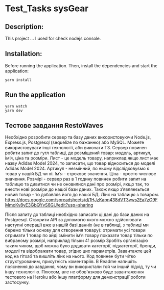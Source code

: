 # Test_Tasks sysGear

## Description:

This project ...
I used for check nodejs console.

## Installation:

Before running the application. Then, install the dependencies and start the application:

```
yarn install
```

## Run the application

```
yarn watch
yarn dev

```

## Тестове завдання RestoWaves

Необхідно розробити сервер та базу даних використовуючи Node.js, Express.js, Postgresql (sequelize по бажанню) або MySQL.
Можете використовувати інші технології, аби виконати ТЗ.
Сервер повинен робити запит до гугл таблиці, де розміщений товар: модель, артикул, ім’я, ціна та розміри.
Лист - це модель товару, наприклад якщо лист має назву Adidas Model 2024, то записати, що товар відноситься до моделі 
Adidas Model 2024.
Артикул - незмінний, по ньому відслідковуємо є товар у нашій БД чи ні.
Ім’я - строкове значення.
Ціна - просто числове значення.
Розмірі - сервер раз в 1 годину повинен робити запит на таблицю та дивитися чи не оновилися дані про розмірі, якщо так,
то внести нові розміри до нашої бази даних.
Також якщо зʼявляеєьться новий товар - то добавляє його до нашої БД.
Лінк на таблицю з товаром.
https://docs.google.com/spreadsheets/d/1HJzKapn438dVT3vws2Ea7zG9FMmoKv8yE3GbQYvS6GU/edit?usp=sharing

Після запиту до таблиці необхідно записати ці дані до бази даних на Postgresql.
Створити API за допомогю якого можно здійснювати наступні операції вже в нашій базі данніх (не в таблиці, з таблиці ми 
беремо тільки основу для створення товару):
отримати усі товари
отримати 1 товар по айді
змінити ім’я товару
показати товар тільки по вибраному розмірі, наприклад тільки 41 розмір
Зробіть організацію таким чином, щоб можна було додавати категорії, підкатегорії, бренди, моделі та відображати товар, 
згідно цих параметрів.
Завантажте цей код на гітхаб та вишліть лінк на нього.
Код повинен бути чітко структурованим, присутність коментаріїв.
В Readme напишіть пояснення до завдання, чому ви використали той чи інший підхід, ту чи іншу технологію.
Плюсом, але не обов'язково буде завантаження тестового на Heroku або іншу платформу для демонстрації роботи застосунку.
